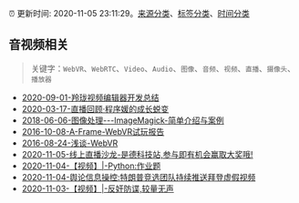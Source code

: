 :alarm_clock: 更新时间: 2020-11-05 23:11:29。[来源分类](../README.md)、[标签分类](../TAGS.md)、[时间分类](../TIMELINE.md)

## 音视频相关


> 关键字：`WebVR`、`WebRTC`、`Video`、`Audio`、`图像`、`音频`、`视频`、`直播`、`摄像头`、`播放器`



- [2020-09-01-羚珑视频编辑器开发总结](https://aotu.io/notes/2020/09/01/video-editor-summary/) 
- [2020-03-17-直播回顾·程序媛的成长蜕变](https://aotu.io/notes/2020/03/17/technological-growth/) 
- [2018-06-06-图像处理---ImageMagick-简单介绍与案例](https://aotu.io/notes/2018/06/06/ImageMagick_intro/) 
- [2016-10-08-A-Frame-WebVR试玩报告](https://aotu.io/notes/2016/10/08/aframe/) 
- [2016-08-24-浅谈-WebVR](https://aotu.io/notes/2016/08/24/2016-8-24-webvr/) 
- [2020-11-05-​线上直播沙龙-是德科技站,参与即有机会赢取大奖哦!](https://sec.thief.one/article_content?a_id=0f5dc502afcd918ca26804a8f5b52925) 
- [2020-11-04-【视频】|-Python:作业题](https://sec.thief.one/article_content?a_id=87c6e42bfbd099080e09b5f67abd7267) 
- [2020-11-04-舆论信息操控:特朗普竞选团队持续推送拜登虚假视频](https://sec.thief.one/article_content?a_id=89d87126744d400e11be9403ab73a15d) 
- [2020-11-03-【视频】|-反奸防谍,较量无声](https://sec.thief.one/article_content?a_id=897714a147ec05d82eb92060c4470f70) 